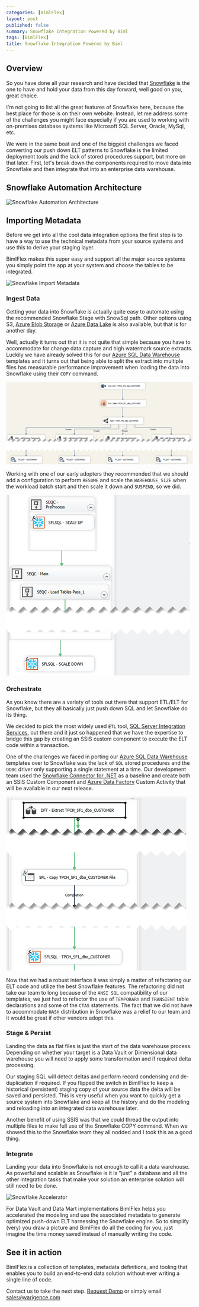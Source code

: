 ```yaml
---
categories: [BimlFlex]
layout: post
published: false
summary: Snowflake Integration Powered by Biml 
tags: [BimlFlex]
title: Snowflake Integration Powered by Biml
---
```


## Overview

So you have done all your research and have decided that [Snowflake](https://www.snowflake.com/) is the one to have and hold your data from this day forward, well good on you, great choice.

I'm not going to list all the great features of Snowflake here, because the best place for those is on their own website. Instead, let me address some of the challenges you might face especially if you are used to working with on-premises database systems like Microsoft SQL Server, Oracle, MySql, etc.

We were in the same boat and one of the biggest challenges we faced converting our push down ELT patterns to Snowflake is the limited deployment tools and the lack of stored procedures support, but more on that later. First, let's break down the components required to move data into Snowflake and then integrate that into an enterprise data warehouse.

## Snowflake Automation Architecture

![Snowflake Automation Architecture](https://varigencecom.blob.core.windows.net/walkthrough/bimlflex-modern-data-warehouse-architecture-for-snowflake.png "Snowflake Automation Architecture")

## Importing Metadata

Before we get into all the cool data integration options the first step is to have a way to use the technical metadata from your source systems and use this to derive your staging layer.

BimlFlex makes this super easy and support all the major source systems you simply point the app at your system and choose the tables to be integrated.

![Snowflake Import Metadata](images/bimlflex-snowflake-import-metadata.gif "Snowflake Import Metadata")

### Ingest Data

Getting your data into Snowflake is actually quite easy to automate using the recommended Snowflake Stage with SnowSql path. Other options using S3, [Azure Blob Storage](https://azure.microsoft.com/en-au/services/storage/blobs/) or [Azure Data Lake](https://azure.microsoft.com/en-us/solutions/data-lake/) is also available, but that is for another day.

Well, actually it turns out that it is not quite that simple because you have to accommodate for change data capture and high watermark source extracts. Luckily we have already solved this for our [Azure SQL Data Warehouse](https://azure.microsoft.com/en-au/services/sql-data-warehouse/) templates and it turns out that being able to split the extract into multiple files has measurable performance improvement when loading the data into Snowflake using their `COPY` command.

![Snowflake Multi Thread Files](images/bimlflex-snowflake-multi-thread-files.png "Snowflake Multi Thread Files")

Working with one of our early adopters they recommended that we should add a configuration to perform `RESUME` and scale the `WAREHOUSE_SIZE` when the workload batch start and then scale it down and `SUSPEND`, so we did.

![Snowflake Batch Scaling](images/bimlflex-snowflake-batch-scaling.png "Snowflake Batch Scaling")

### Orchestrate

As you know there are a variety of tools out there that support ETL/ELT for Snowflake, but they all basically just push down SQL and let Snowflake do its thing.

We decided to pick the most widely used `ETL` tool, [SQL Server Integration Services](https://docs.microsoft.com/en-us/sql/integration-services/sql-server-integration-services?view=sql-server-2017), out there and it just so happened that we have the expertise to bridge this gap by creating an SSIS custom component to execute the ELT code within a transaction.

One of the challenges we faced in porting our [Azure SQL Data Warehouse](https://azure.microsoft.com/en-au/services/sql-data-warehouse/) templates over to Snowflake was the lack of `SQL` stored procedures and the `ODBC` driver only supporting a single statement at a time. Our development team used the [Snowflake Connector for .NET](https://github.com/snowflakedb/snowflake-connector-net) as a baseline and create both an SSIS Custom Component and [Azure Data Factory](https://azure.microsoft.com/en-au/services/data-factory/) Custom Activity that will be available in our next release.

![Snowflake Dataflow](images/bimlflex-snowflake-dataflow.png "Snowflake Dataflow")

Now that we had a robust interface it was simply a matter of refactoring our ELT code and utilize the best Snowflake features. The refactoring did not take our team to long because of the `ANSI SQL` compatibility of our templates, we just had to refactor the use of `TEMPORARY` and `TRANSIENT` table declarations and some of the `CTAS` statements. The fact that we did not have to accommodate `HASH` distribution in Snowflake was a relief to our team and it would be great if other vendors adopt this.

### Stage & Persist

Landing the data as flat files is just the start of the data warehouse process. Depending on whether your target is a Data Vault or Dimensional data warehouse you will need to apply some transformation and if required delta processing.

Our staging SQL will detect deltas and perform record condensing and de-duplication if required. If you flipped the switch in BimlFlex to keep a historical (persistent) staging copy of your source data the delta will be saved and persisted. This is very useful when you want to quickly get a source system into Snowflake and keep all the history and do the modeling and reloading into an integrated data warehouse later.

Another benefit of using SSIS was that we could thread the output into multiple files to make full use of the Snowflake COPY command. When we showed this to the Snowflake team they all nodded and I took this as a good thing.

### Integrate

Landing your data into Snowflake is not enough to call it a data warehouse. As powerful and scalable as Snowflake is it is "just" a database and all the other integration tasks that make your solution an enterprise solution will still need to be done.

![Snowflake Accelerator](images/bimlflex-snowflake-accelerator.gif "Snowflake Accelerator")

For Data Vault and Data Mart implementations BimlFlex helps you accelerated the modeling and use the associated metadata to generate optimized push-down ELT harnessing the Snowflake engine. So to simplify (very) you draw a picture and BimlFlex do all the coding for you, just imagine the time money saved instead of manually writing the code.

## See it in action

BimlFlex is a collection of templates, metadata definitions, and tooling that enables you to build an end-to-end data solution without ever writing a single line of code.

Contact us to take the next step. [Request Demo](https://varigence.com/BimlFlex#RequestDemo)
or simply email [sales@varigence.com](mailto:sales@varigence.com)
